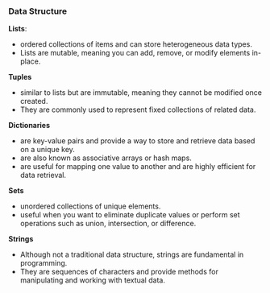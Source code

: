 ### Data Structure

**Lists**: 
- ordered collections of items and can store heterogeneous data types. 
- Lists are mutable, meaning you can add, remove, or modify elements in-place.

**Tuples**
- similar to lists but are immutable, meaning they cannot be modified once created. 
- They are commonly used to represent fixed collections of related data.

**Dictionaries**
- are key-value pairs and provide a way to store and retrieve data based on a unique key. 
- are also known as associative arrays or hash maps.
- are useful for mapping one value to another and are highly efficient for data retrieval.

**Sets**
- unordered collections of unique elements. 
- useful when you want to eliminate duplicate values or perform set operations such as union, intersection, or difference.

**Strings**
- Although not a traditional data structure, strings are fundamental in programming. 
- They are sequences of characters and provide methods for manipulating and working with textual data.
